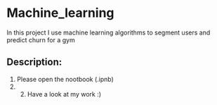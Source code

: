 # Machine_learning
In this project I use machine learning algorithms to segment users and predict churn for a gym

## Description: 
1. Please open the nootbook (.ipnb) 
2. 2. Have a look at my work :)
